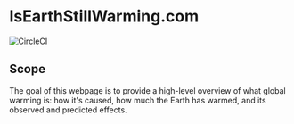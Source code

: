 # IsEarthStillWarming.com

[![CircleCI](https://circleci.com/gh/rosslh/IsEarthStillWarming.com/tree/master.svg?style=svg)](https://circleci.com/gh/rosslh/IsEarthStillWarming.com/tree/master)

## Scope

The goal of this webpage is to provide a high-level overview of what global warming is: how it's caused, how much the Earth has warmed, and its observed and predicted effects.
